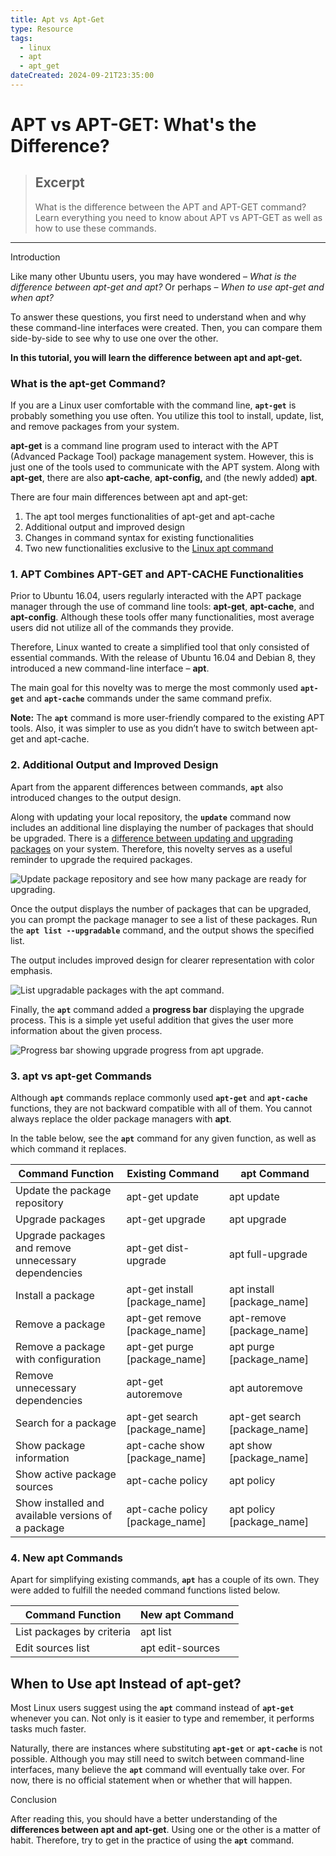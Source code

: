 ```yaml
---
title: Apt vs Apt-Get
type: Resource
tags:
  - linux
  - apt
  - apt_get
dateCreated: 2024-09-21T23:35:00
---
```


# APT vs APT-GET: What's the Difference?

> ## Excerpt
> What is the difference between the APT and APT-GET command? Learn everything you need to know about APT vs APT-GET as well as how to use these commands.

---
Introduction

Like many other Ubuntu users, you may have wondered – _What is the difference between apt-get and apt?_ Or perhaps – _When to use apt-get and when apt?_

To answer these questions, you first need to understand when and why these command-line interfaces were created. Then, you can compare them side-by-side to see why to use one over the other.

**In this tutorial, you will learn the difference between apt and apt-get.**


### What is the apt-get Command?

If you are a Linux user comfortable with the command line, **`apt-get`** is probably something you use often. You utilize this tool to install, update, list, and remove packages from your system.

**apt-get** is a command line program used to interact with the APT (Advanced Package Tool) package management system. However, this is just one of the tools used to communicate with the APT system. Along with **apt-get**, there are also **apt-cache**, **apt-config,** and (the newly added) **apt**.

There are four main differences between apt and apt-get:

1.  The apt tool merges functionalities of apt-get and apt-cache
2.  Additional output and improved design
3.  Changes in command syntax for existing functionalities
4.  Two new functionalities exclusive to the [Linux apt command](https://phoenixnap.com/kb/apt-linux)

### 1\. APT Combines APT-GET and APT-CACHE Functionalities

Prior to Ubuntu 16.04, users regularly interacted with the APT package manager through the use of command line tools: **apt-get**, **apt-cache**, and **apt-config**. Although these tools offer many functionalities, most average users did not utilize all of the commands they provide.

Therefore, Linux wanted to create a simplified tool that only consisted of essential commands. With the release of Ubuntu 16.04 and Debian 8, they introduced a new command-line interface – **apt**.

The main goal for this novelty was to merge the most commonly used **`apt-get`** and **`apt-cache`** commands under the same command prefix.

**Note:** The **`apt`** command is more user-friendly compared to the existing APT tools. Also, it was simpler to use as you didn’t have to switch between apt-get and apt-cache.

### 2\. Additional Output and Improved Design

Apart from the apparent differences between commands, **`apt`** also introduced changes to the output design.

Along with updating your local repository, the **`update`** command now includes an additional line displaying the number of packages that should be upgraded. There is a [difference between updating and upgrading packages](https://phoenixnap.com/kb/how-to-use-apt-get-commands#htoc-what-is-the-difference-between-update-and-upgrade) on your system. Therefore, this novelty serves as a useful reminder to upgrade the required packages.

![Update package repository and see how many package are ready for upgrading.](https://phoenixnap.com/kb/wp-content/uploads/2021/04/apt-update-command.jpg)

Once the output displays the number of packages that can be upgraded, you can prompt the package manager to see a list of these packages. Run the **`apt list --upgradable`** command, and the output shows the specified list.

The output includes improved design for clearer representation with color emphasis.

![List upgradable packages with the apt command.](https://phoenixnap.com/kb/wp-content/uploads/2021/04/apt-command-for-listing-upgradable-packages.jpg)

Finally, the **`apt`** command added a **progress bar** displaying the upgrade process. This is a simple yet useful addition that gives the user more information about the given process.

![Progress bar showing upgrade progress from apt upgrade.](https://phoenixnap.com/kb/wp-content/uploads/2021/04/progress-bar-for-apt-upgrade.jpg)

### 3\. apt vs apt-get Commands 

Although **`apt`** commands replace commonly used **`apt-get`** and **`apt-cache`** functions, they are not backward compatible with all of them. You cannot always replace the older package managers with **apt**.

In the table below, see the **`apt`** command for any given function, as well as which command it replaces.

| Command Function | Existing Command | apt Command |
| --- | --- | --- |
| Update the package repository | apt-get update | apt update |
| Upgrade packages | apt-get upgrade | apt upgrade |
| Upgrade packages and remove unnecessary dependencies | apt-get dist-upgrade | apt full-upgrade |
| Install a package | apt-get install \[package\_name\] | apt install \[package\_name\] |
| Remove a package | apt-get remove \[package\_name\] | apt-remove \[package\_name\] |
| Remove a package with configuration | apt-get purge \[package\_name\] | apt purge \[package\_name\] |
| Remove unnecessary dependencies | apt-get autoremove | apt autoremove |
| Search for a package | apt-get search \[package\_name\] | apt-get search \[package\_name\] |
| Show package information | apt-cache show \[package\_name\] | apt show \[package\_name\] |
| Show active package sources | apt-cache policy | apt policy |
| Show installed and available versions of a package | apt-cache policy \[package\_name\] | apt policy \[package\_name\] |

### 4\. New apt Commands

Apart for simplifying existing commands, **`apt`** has a couple of its own. They were added to fulfill the needed command functions listed below.

| Command Function | New apt Command |
| --- | --- |
| List packages by criteria | apt list |
| Edit sources list | apt edit-sources |

## When to Use apt Instead of apt-get?

Most Linux users suggest using the **`apt`** command instead of **`apt-get`** whenever you can. Not only is it easier to type and remember, it performs tasks much faster.

Naturally, there are instances where substituting **`apt-get`** or **`apt-cache`** is not possible. Although you may still need to switch between command-line interfaces, many believe the **`apt`** command will eventually take over. For now, there is no official statement when or whether that will happen.

Conclusion

After reading this, you should have a better understanding of the **differences between apt and apt-get**. Using one or the other is a matter of habit. Therefore, try to get in the practice of using the **`apt`** command.
